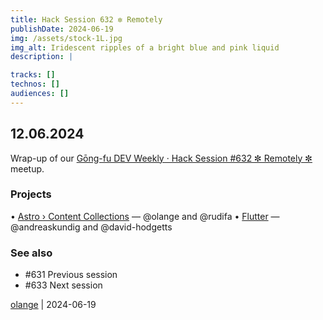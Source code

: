 ```yaml
---
title: Hack Session 632 ✼ Remotely
publishDate: 2024-06-19
img: /assets/stock-1L.jpg
img_alt: Iridescent ripples of a bright blue and pink liquid
description: |

tracks: []
technos: []
audiences: []
---
```


## 12.06.2024

Wrap-up of our [Gōng-fu DEV Weekly · Hack Session #632 ✼ Remotely ✼](https://www.meetup.com/fr-FR/gōngfudev/events/301039934/) meetup.

### Projects

• [Astro › Content Collections](https://docs.astro.build/en/guides/content-collections/) — @olange and @rudifa
• [Flutter](https://flutter.dev) — @andreaskundig and @david-hodgetts

### See also

* #631 Previous session
* #633 Next session

[olange](https://github.com/olange) | 2024-06-19


